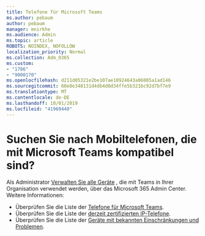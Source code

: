 ```yaml
---
title: Telefone für Microsoft Teams
ms.author: pebaum
author: pebaum
manager: mnirkhe
ms.audience: Admin
ms.topic: article
ROBOTS: NOINDEX, NOFOLLOW
localization_priority: Normal
ms.collection: Adm_O365
ms.custom:
- "1786"
- "9000170"
ms.openlocfilehash: d211d05321e2be107ae10924643a06085a1ad146
ms.sourcegitcommit: 60e8e348131d4db4d0d34ffe5b321bc92d7bf7e9
ms.translationtype: MT
ms.contentlocale: de-DE
ms.lasthandoff: 10/01/2019
ms.locfileid: "41969440"
---
```

# <a name="are-you-looking-for-phones-that-are-compatible-with-teams"></a>Suchen Sie nach Mobiltelefonen, die mit Microsoft Teams kompatibel sind?

Als Administrator [Verwalten Sie alle Geräte](https://docs.microsoft.com/microsoftteams/device-management) , die mit Teams in Ihrer Organisation verwendet werden, über das Microsoft 365 Admin Center. Weitere Informationen: 

- Überprüfen Sie die Liste der [Telefone für Microsoft Teams](https://docs.microsoft.com/microsoftteams/phones-for-teams). 
- Überprüfen Sie die Liste der [derzeit zertifizierten IP-Telefone](https://docs.microsoft.com/microsoftteams/teams-ip-phones#currently-certified-ip-phones). 
- Überprüfen Sie die Liste der [Geräte mit bekannten Einschränkungen und Problemen](https://support.office.com/article/control-calls-using-a-headset-in-teams-65d6e104-444d-4013-b8c2-f11317dd69a8). 